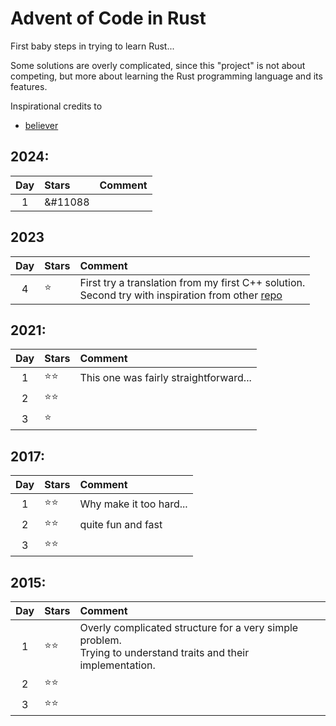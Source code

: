 # Advent of Code in Rust

First baby steps in trying to learn Rust...

Some solutions are overly complicated, since this "project" is not about competing, but more about learning the Rust programming language and its features.

Inspirational credits to
- [believer](https://github.com/believer)


## 2024:
| Day | Stars            | Comment                                |
|:---:|:-----------------|:---------------------------------------|
|  1  | &#11088          |                                        |


## 2023
| Day | Stars            | Comment                                |
|:---:|:-----------------|:---------------------------------------|
|  4  | &#11088;         | First try a translation from my first C++ solution.<br/>Second try with inspiration from other [repo](https://github.com/believer/advent-of-code/blob/master/rust/2023/) |


## 2021:
| Day | Stars            | Comment                                |
|:---:|:-----------------|:---------------------------------------|
|  1  | &#11088;&#11088; | This one was fairly straightforward... |
|  2  | &#11088;&#11088; |                                        |
|  3  | &#11088;         |                                        |


## 2017:
| Day | Stars            | Comment                                |
|:---:|:-----------------|:---------------------------------------|
|  1  | &#11088;&#11088; | Why make it too hard...|
|  2  | &#11088;&#11088; | quite fun and fast |
|  3  | &#11088;&#11088; | |


## 2015:
| Day | Stars            | Comment                                |
|:---:|:-----------------|:---------------------------------------|
|  1  | &#11088;&#11088; | Overly complicated structure for a very simple problem.<br/>Trying to understand traits and their implementation. |
|  2  | &#11088;&#11088; |                                        |
|  3  | &#11088;&#11088; |                                        |

